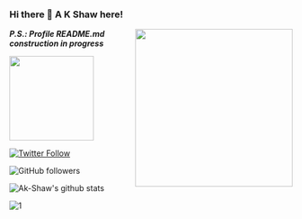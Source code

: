 ### Hi there 👋 A K Shaw here!

<!--
**Ak-Shaw/Ak-Shaw** is a ✨ _special_ ✨ repository because its `README.md` (this file) appears on your GitHub profile.

Here are some ideas to get you started:

- 🔭 I’m currently working on ...

- 🌱 I’m currently learning ...

- 👯 I’m looking to collaborate on ...

- 🤔 I’m looking for help with ...

- 💬 Ask me about ...

- 📫 How to reach me: ...

- 😄 Pronouns: ...

- ⚡ Fun fact: ...
  -->

  <img align="right" src="https://media3.giphy.com/media/L1R1tvI9svkIWwpVYr/giphy.gif?cid=ecf05e47z5m20vzhay52hnxgmx06tkmgpt6s2lbku1q4wp3n&rid=giphy.gif" width="280" height="auto" />

***P.S.: Profile README.md construction in progress***

<img src = "https://ih1.redbubble.net/image.121511338.0820/mp,840x830,matte,f8f8f8,t-pad,1000x1000,f8f8f8.jpg" width = "150" />

<a href="https://twitter.com/akshawz"><img alt="Twitter Follow" src="https://img.shields.io/twitter/follow/akshawz?style=for-the-badge&color=09f&labelColor=black&logo=twitter&label=@akshawz"></a>

<img alt="GitHub followers" src="https://img.shields.io/github/followers/Ak-Shaw?color=green&logo=github&style=for-the-badge">

![Ak-Shaw's github stats](https://github-readme-stats.vercel.app/api?username=Ak-Shaw&theme=blue-green)

 ![1](https://github-readme-stats.vercel.app/api/top-langs/?username=Ak-Shaw&theme=blue-green)

